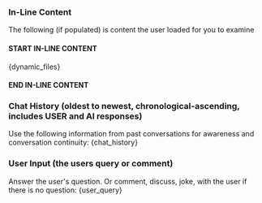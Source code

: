 ### In-Line Content
The following (if populated) is content the user loaded for you to examine
#### START IN-LINE CONTENT

{dynamic_files}

#### END IN-LINE CONTENT

### Chat History (oldest to newest, chronological-ascending, includes USER and AI responses)
Use the following information from past conversations for awareness and conversation continuity:
{chat_history}

### User Input (the users query or comment)
Answer the user's question. Or comment, discuss, joke, with the user if there is no question:
{user_query}
